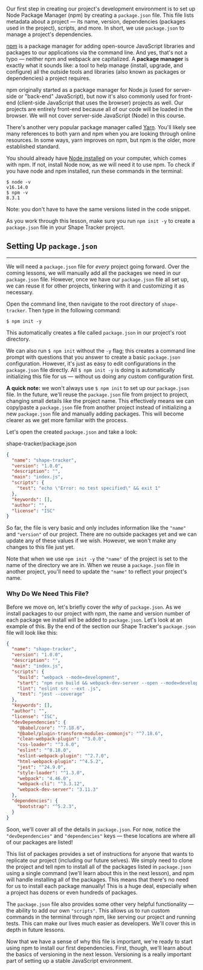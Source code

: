 Our first step in creating our project's development environment is to set up Node Package Manager (npm) by creating a `package.json` file. This file lists metadata about a project — its name, version, dependencies (packages used in the project), scripts, and more. In short, we use `package.json` to manage a project's dependencies. 

[npm](https://www.npmjs.com/) is a package manager for adding open-source JavaScript libraries and packages to our applications via the command line. And yes, that's not a typo — neither npm and webpack are capitalized. A **package manager** is exactly what it sounds like: a tool to help manage (install, upgrade, and configure) all the outside tools and libraries (also known as packages or dependencies) a project requires. 

npm originally started as a package manager for Node.js (used for server-side or "back-end" JavaScript), but now it's also commonly used for front-end (client-side JavaScript that uses the browser) projects as well. Our projects are entirely front-end because all of our code will be loaded in the browser. We will not cover server-side JavaScript (Node) in this course.

There's another very popular package manager called [Yarn](https://yarnpkg.com/). You'll likely see many references to both yarn and npm when you are looking through online resources. In some ways, yarn improves on npm, but npm is the older, more established standard.

You should already have [Node installed](https://www.learnhowtoprogram.com/intermediate-javascript/setting-up-javascript/installing-node-js) on your computer, which comes with npm. If not, install Node now, as we will need it to use npm. To check if you have node and npm installed, run these commands in the terminal:

```shell
$ node -v
v16.14.0
$ npm -v
8.3.1
```

Note: you don't have to have the same versions listed in the code snippet.

As you work through this lesson, make sure you run `npm init -y` to create a `package.json` file in your Shape Tracker project.

## Setting Up `package.json`
---

We will need a `package.json` file for _every_ project going forward. Over the coming lessons, we will manually add all the packages we need in our `package.json` file. However, once we have our `package.json` file all set up, we can reuse it for other projects, tinkering with it and customizing it as necessary.

Open the command line, then navigate to the root directory of `shape-tracker`. Then type in the following command:

```shel
$ npm init -y
```

This automatically creates a file called `package.json` in our project's root directory.

We can also run `$ npm init` without the `-y` flag; this creates a command line prompt with questions that you answer to create a basic `package.json` configuration. However, it's just as easy to edit configurations in the `package.json` file directly. All `$ npm init -y` is doing is automatically initializing this file for us — without us doing any custom configuration first.

**A quick note:** we won't always use `$ npm init` to set up our `package.json` file. In the future, we'll reuse the `package.json` file from project to project, changing small details like the project name. This effectively means we can copy/paste a `package.json` file from another project instead of initializing a new `package.json` file and manually adding packages. This will become clearer as we get more familiar with the process.

Let's open the created `package.json` and take a look:

<div class="filename">shape-tracker/package.json</div>

```json
{
  "name": "shape-tracker",
  "version": "1.0.0",
  "description": "",
  "main": "index.js",
  "scripts": {
    "test": "echo \"Error: no test specified\" && exit 1"
  },
  "keywords": [],
  "author": "",
  "license": "ISC"
}
```

So far, the file is very basic and only includes information like the `"name"` and `"version"` of our project. There are no outside packages yet and we can update any of these values if we wish. However, we won't make any changes to this file just yet.

Note that when we use `npm init -y` the `"name"` of the project is set to the name of the directory we are in. When we reuse a `package.json` file in another project, you'll need to update the `"name"` to reflect your project's name. 

### Why Do We Need This File?

Before we move on, let's briefly cover the _why_ of `package.json`. As we install packages to our project with npm, the name and version number of each package we install will be added to `package.json`. Let's look at an example of this. By the end of the section our Shape Tracker's `package.json` file will look like this:

```json
{
  "name": "shape-tracker",
  "version": "1.0.0",
  "description": "",
  "main": "index.js",
  "scripts": {
    "build": "webpack --mode=development",
    "start": "npm run build && webpack-dev-server --open --mode=development",
    "lint": "eslint src --ext .js",
    "test": "jest --coverage"
  },
  "keywords": [],
  "author": "",
  "license": "ISC",
  "devDependencies": {
    "@babel/core": "^7.18.6",
    "@babel/plugin-transform-modules-commonjs": "^7.18.6",
    "clean-webpack-plugin": "^3.0.0",
    "css-loader": "^3.6.0",
    "eslint": "^8.18.0",
    "eslint-webpack-plugin": "^2.7.0",
    "html-webpack-plugin": "^4.5.2",
    "jest": "^24.9.0",
    "style-loader": "^1.3.0",
    "webpack": "4.46.0",
    "webpack-cli": "^3.3.12",
    "webpack-dev-server": "3.11.3"
  },
  "dependencies": {
    "bootstrap": "^5.2.3",
  }
}
```

Soon, we'll cover all of the details in `package.json`. For now, notice the `"devDependencies"` and `"dependencies"` keys — these locations are where all of our packages are listed!

This list of packages provides a set of instructions for anyone that wants to replicate our project (including our future selves). We simply need to clone the project and tell npm to install all of the packages listed in `package.json` using a single command (we'll learn about this in the next lesson), and npm will handle installing all of the packages. This means that there's no need for us to install each package manually! This is a huge deal, especially when a project has dozens or even hundreds of packages.

The `package.json` file also provides some other very helpful functionality — the ability to add our own `"scripts"`. This allows us to run custom commands in the terminal through npm, like serving our project and running tests. This can make our lives much easier as developers. We'll cover this in depth in future lessons.

Now that we have a sense of why this file is important, we're ready to start using npm to install our first dependencies. First, though, we'll learn about the basics of versioning in the next lesson. Versioning is a really important part of setting up a stable JavaScript environment.
